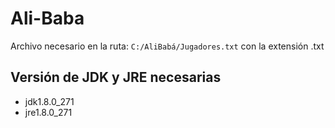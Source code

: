 # Ali-Baba

Archivo necesario en la ruta: `C:/AliBabá/Jugadores.txt` con la extensión .txt 

## Versión de JDK y JRE necesarias

- jdk1.8.0_271
- jre1.8.0_271


